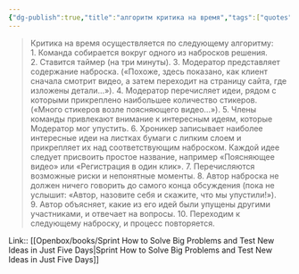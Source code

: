 ```yaml
---
{"dg-publish":true,"title":"алгоритм критика на время","tags":["quotes"],"date":"2024-03-09T14:11:47+03:00","modified_at":"2024-04-10T09:56:17+03:00","aliases":"алгоритм критика на время","dg-path":"/quotes/202403091411.md","permalink":"/quotes/202403091411/","dgPassFrontmatter":true}
---
```



> Критика на время осуществляется по следующему алгоритму:
> 1. Команда собирается вокруг одного из набросков решения.
> 2. Ставится таймер (на три минуты).
> 3. Модератор представляет содержание наброска. («Похоже, здесь показано, как клиент сначала смотрит видео, а затем переходит на страницу сайта, где изложены детали…»).
> 4. Модератор перечисляет идеи, рядом с которыми прикреплено наибольшее количество стикеров. («Много стикеров возле поясняющего видео…»).
> 5. Члены команды привлекают внимание к интересным идеям, которые Модератор мог упустить.
> 6. Хроникер записывает наиболее интересные идеи на листках бумаги с липким слоем и прикрепляет их над соответствующим наброском. Каждой идее следует присвоить простое название, например «Поясняющее видео» или «Регистрация в один клик».
> 7. Перечисляются возможные риски и непонятные моменты.
> 8. Автор наброска не должен ничего говорить до самого конца обсуждения (пока не услышит: «Автор, назовите себя и скажите, что мы упустили!»).
> 9. Автор объясняет, какие из его идей были упущены другими участниками, и отвечает на вопросы.
> 10. Переходим к следующему наброску, и процесс повторяется.

Link:: [[Openbox/books/Sprint How to Solve Big Problems and Test New Ideas in Just Five Days\|Sprint How to Solve Big Problems and Test New Ideas in Just Five Days]]
